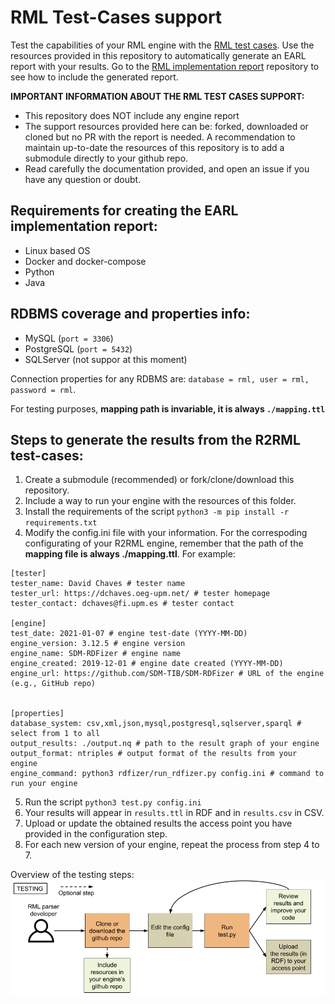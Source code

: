 # RML Test-Cases support

Test the capabilities of your RML engine with the [RML test cases](http://rml.io/test-cases). Use the resources provided in this repository to automatically generate an EARL report with your results. Go to the [RML implementation report](http://github.com/RMLio/rml-implementation-report) repository to see how to include the generated report.

**IMPORTANT INFORMATION ABOUT THE RML TEST CASES SUPPORT:** 
- This repository does NOT include any engine report
- The support resources provided here can be: forked, downloaded or cloned but no PR with the report is needed. A recommendation to maintain up-to-date the resources of this repository is to add a submodule directly to your github repo. 
- Read carefully the documentation provided, and open an issue if you have any question or doubt.

## Requirements for creating the EARL implementation report:

- Linux based OS
- Docker and docker-compose
- Python
- Java

## RDBMS coverage and properties info:

- MySQL (`port = 3306`)
- PostgreSQL (`port = 5432`)
- SQLServer (not suppor at this moment)

Connection properties for any RDBMS are: `database = rml, user = rml, password = rml`.

For testing purposes, **mapping path is invariable, it is always `./mapping.ttl`**


## Steps to generate the results from the R2RML test-cases:

1. Create a submodule (recommended) or fork/clone/download this repository.
2. Include a way to run your engine with the resources of this folder.
3. Install the requirements of the script `python3 -m pip install -r requirements.txt`
4. Modify the config.ini file with your information. For the correspoding configurating of your R2RML engine, remember that the path of the **mapping file is always ./mapping.ttl**. For example:

```
[tester]
tester_name: David Chaves # tester name
tester_url: https://dchaves.oeg-upm.net/ # tester homepage
tester_contact: dchaves@fi.upm.es # tester contact

[engine]
test_date: 2021-01-07 # engine test-date (YYYY-MM-DD)
engine_version: 3.12.5 # engine version
engine_name: SDM-RDFizer # engine name
engine_created: 2019-12-01 # engine date created (YYYY-MM-DD)
engine_url: https://github.com/SDM-TIB/SDM-RDFizer # URL of the engine (e.g., GitHub repo)


[properties]
database_system: csv,xml,json,mysql,postgresql,sqlserver,sparql # select from 1 to all
output_results: ./output.nq # path to the result graph of your engine
output_format: ntriples # output format of the results from your engine
engine_command: python3 rdfizer/run_rdfizer.py config.ini # command to run your engine
```

5. Run the script `python3 test.py config.ini`
6. Your results will appear in `results.ttl` in RDF and in `results.csv` in CSV.
7. Upload or update the obtained results the access point you have provided in the configuration step.
8. For each new version of your engine, repeat the process from step 4 to 7.


Overview of the testing steps:
![Testing setp](misc/test.png?raw=true "Testing setp")

